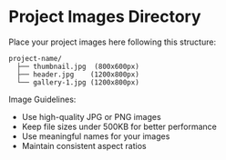 # Project Images Directory

Place your project images here following this structure:

```
project-name/
  ├── thumbnail.jpg  (800x600px)
  ├── header.jpg    (1200x800px)
  └── gallery-1.jpg (1200x800px)
```

Image Guidelines:
- Use high-quality JPG or PNG images
- Keep file sizes under 500KB for better performance
- Use meaningful names for your images
- Maintain consistent aspect ratios
